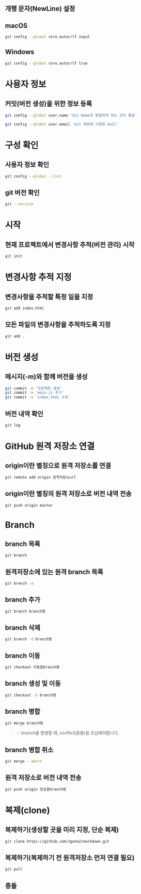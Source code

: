 ## 개행 문자(NewLine) 설정

## macOS

```zsh
git config --global core.autocrlf input
```

## Windows

```bash
git config --global core.autocrlf true
```

# 사용자 정보

## 커밋(버전 생성)을 위한 정보 등록

```zsh
git config --global user.name 'Git Name과 동일하게 하는 것이 좋음'
```

```zsh
git config --global user.email 'Git 계정에 사용된 mail'
```

# 구성 확인

## 사용자 정보 확인

```zsh
git config --global --list
```

## git 버전 확인

```zsh
git --version
```

# 시작

## 현재 프로젝트에서 변경사항 추적(버전 관리) 시작

```zsh
git init
```

# 변경사항 추적 지정

## 변경사항을 추적할 특정 일을 지정

```zsh
git add index.html
```

## 모든 파일의 변경사항을 추적하도록 지정

```zsh
git add .
```

# 버전 생성

## 메시지(-m)와 함께 버전을 생성

```zsh
git commit -m '프로젝트 생성'
git commit -m 'main.js 추가'
git commit -m 'index.html 수정'
```

## 버전 내역 확인

```zsh
git log
```

# GitHub 원격 저장소 연결

## origin이란 별칭으로 원격 저장소를 연결

```zsh
git remote add origin 원격저장소url
```

## origin이란 별칭의 원격 저장소로 버전 내역 전송

```zsh
git push origin master
```

# Branch

## branch 목록

```zsh
git branch
```

## 원격저장소에 있는 원격 branch 목록

```zsh
git branch -a
```

## branch 추가

```zsh
git branch branch명
```

## branch 삭제

```zsh
git branch -d branch명
```

## branch 이동

```zsh
git checkout 이동할branch명
```

## branch 생성 및 이동

```zsh
git checkout -b branch명
```

## branch 병합

```zsh
git merge branch명
```

> 💡 branch를 합병할 때, conflict(충돌)을 조심해야합니다.

## branch 병합 취소

```zsh
git merge --abort
```

## 원격 저장소로 버전 내역 전송

```zsh
git push origin 전송할branch명
```

# 복제(clone)

## 복제하기(생성할 곳을 미리 지정, 단순 복제)

```zsh
git clone https://github.com/Jgone2/markdown.git
```

## 복제하기(복제하기 전 원격저장소 먼저 연결 필요)

```zsh
git pull
```

## 충돌
